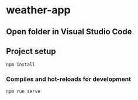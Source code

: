 # weather-app

## Open folder in Visual Studio Code

## Project setup
```
npm install
```

### Compiles and hot-reloads for development
```
npm run serve
```

